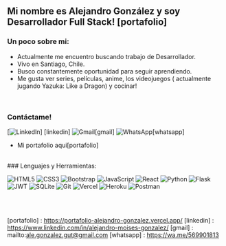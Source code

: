 ## Mi nombre es Alejandro González y soy Desarrollador Full Stack! [portafolio]

### Un poco sobre mi:

- Actualmente me encuentro buscando trabajo de Desarrollador.
- Vivo en Santiago, Chile.
- Busco constantemente oportunidad para seguir aprendiendo.
- Me gusta ver series, películas, anime, los videojuegos ( actualmente jugando Yazuka: Like a Dragon) y cocinar!

<br/>

### Contáctame!

[![LinkedIn](https://img.shields.io/badge/linkedin-%230077B5.svg?style=for-the-badge&logo=linkedin&logoColor=white)] [linkedin]
![Gmail](https://img.shields.io/badge/Gmail-D14836?style=for-the-badge&logo=gmail&logoColor=white)[gmail]
![WhatsApp](https://img.shields.io/badge/WhatsApp-25D366?style=for-the-badge&logo=whatsapp&logoColor=white)[whatsapp]
- Mi portafolio aqui[portafolio]

<br/>
### Lenguajes y Herramientas:

![HTML5](https://img.shields.io/badge/html5-%23E34F26.svg?style=for-the-badge&logo=html5&logoColor=white)
![CSS3](https://img.shields.io/badge/css3-%231572B6.svg?style=for-the-badge&logo=css3&logoColor=white)
![Bootstrap](https://img.shields.io/badge/bootstrap-%23563D7C.svg?style=for-the-badge&logo=bootstrap&logoColor=white)
![JavaScript](https://img.shields.io/badge/javascript-%23323330.svg?style=for-the-badge&logo=javascript&logoColor=%23F7DF1E)
![React](https://img.shields.io/badge/react-%2320232a.svg?style=for-the-badge&logo=react&logoColor=%2361DAFB)
![Python](https://img.shields.io/badge/python-3670A0?style=for-the-badge&logo=python&logoColor=ffdd54)
![Flask](https://img.shields.io/badge/flask-%23000.svg?style=for-the-badge&logo=flask&logoColor=white)
![JWT](https://img.shields.io/badge/JWT-black?style=for-the-badge&logo=JSON%20web%20tokens)
![SQLite](https://img.shields.io/badge/sqlite-%2307405e.svg?style=for-the-badge&logo=sqlite&logoColor=white)
![Git](https://img.shields.io/badge/git-%23F05033.svg?style=for-the-badge&logo=git&logoColor=white)
![Vercel](https://img.shields.io/badge/vercel-%23000000.svg?style=for-the-badge&logo=vercel&logoColor=white)
![Heroku](https://img.shields.io/badge/heroku-%23430098.svg?style=for-the-badge&logo=heroku&logoColor=white)
![Postman](https://img.shields.io/badge/Postman-FF6C37?style=for-the-badge&logo=postman&logoColor=white)

<br/>
<br/>

[portafolio] : https://portafolio-alejandro-gonzalez.vercel.app/
[linkedin] : https://www.linkedin.com/in/alejandro-moises-gonzalez/
[gmail] : mailto:ale.gonzalez.gut@gmail.com
[whatsapp] : https://wa.me/569901813